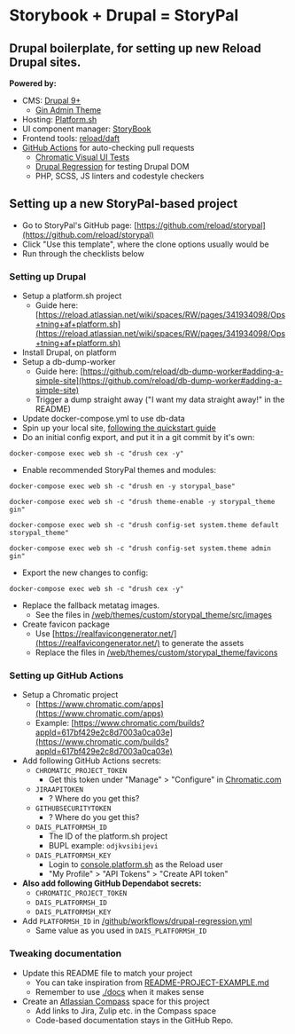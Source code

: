 # Storybook + Drupal = StoryPal

## Drupal boilerplate, for setting up new Reload Drupal sites.

**Powered by:**

- CMS: [Drupal 9+](https://drupal.org)
  - [Gin Admin Theme](https://www.drupal.org/project/gin)
- Hosting: [Platform.sh](https://platform.sh)
- UI component manager: [StoryBook](https://storybook.js.org/)
- Frontend tools: [reload/daft](https://github.com/reload/daft)
- [GitHub Actions](./github/workflows) for auto-checking pull requests
  - [Chromatic Visual UI Tests](https://www.chromatic.com/)
  - [Drupal Regression](https://github.com/reload/action-drupal-regression) for testing Drupal DOM
  - PHP, SCSS, JS linters and codestyle checkers

## Setting up a new StoryPal-based project

- Go to StoryPal's GitHub page: [https://github.com/reload/storypal](https://github.com/reload/storypal)
- Click "Use this template", where the clone options usually would be
- Run through the checklists below

### Setting up Drupal

- Setup a platform.sh project
  - Guide here: [https://reload.atlassian.net/wiki/spaces/RW/pages/341934098/Ops+tning+af+platform.sh](https://reload.atlassian.net/wiki/spaces/RW/pages/341934098/Ops+tning+af+platform.sh)
- Install Drupal, on platform
- Setup a db-dump-worker
  - Guide here: [https://github.com/reload/db-dump-worker#adding-a-simple-site](https://github.com/reload/db-dump-worker#adding-a-simple-site)
  - Trigger a dump straight away ("I want my data straight away!" in the README)
- Update docker-compose.yml to use db-data
- Spin up your local site, [following the quickstart guide](./docs/docker.md)
- Do an initial config export, and put it in a git commit by it's own:

```shell
docker-compose exec web sh -c "drush cex -y"
```

- Enable recommended StoryPal themes and modules:

```shell
docker-compose exec web sh -c "drush en -y storypal_base"
```

```shell
docker-compose exec web sh -c "drush theme-enable -y storypal_theme gin"
```

```shell
docker-compose exec web sh -c "drush config-set system.theme default storypal_theme"
```

```shell
docker-compose exec web sh -c "drush config-set system.theme admin gin"
```

- Export the new changes to config:

```shell
docker-compose exec web sh -c "drush cex -y"
```

- Replace the fallback metatag images.
  - See the files in [/web/themes/custom/storypal_theme/src/images](./web/themes/custom/storypal_theme/src/images)
- Create favicon package
  - Use [https://realfavicongenerator.net/](https://realfavicongenerator.net/) to generate the assets
  - Replace the files in [/web/themes/custom/storypal_theme/favicons](./web/themes/custom/storypal_theme/favicons)

### Setting up GitHub Actions
- Setup a Chromatic project
  - [https://www.chromatic.com/apps](https://www.chromatic.com/apps)
  - Example: [https://www.chromatic.com/builds?appId=617bf429e2c8d7003a0ca03e](https://www.chromatic.com/builds?appId=617bf429e2c8d7003a0ca03e)
- Add following GitHub Actions secrets:
  - `CHROMATIC_PROJECT_TOKEN`
    - Get this token under "Manage" > "Configure" in [Chromatic.com](https://chromatic.com)
  - `JIRAAPITOKEN`
    - ? Where do you get this?
  - `GITHUBSECURITYTOKEN`
    - ? Where do you get this?
  - `DAIS_PLATFORMSH_ID`
    - The ID of the platform.sh project
    - BUPL example: `odjkvsibijevi`
  - `DAIS_PLATFORMSH_KEY`
    - Login to [console.platform.sh](https://console.platform.sh) as the Reload user
    - "My Profile" > "API Tokens" > "Create API token"
- **Also add following GitHub Dependabot secrets:**
  - `CHROMATIC_PROJECT_TOKEN`
  - `DAIS_PLATFORMSH_ID`
  - `DAIS_PLATFORMSH_KEY`
- Add `PLATFORMSH_ID` in [/github/workflows/drupal-regression.yml](./github/workflows/drupal-regression.yml)
  - Same value as you used in `DAIS_PLATFORMSH_ID`

### Tweaking documentation
- Update this README file to match your project
  - You can take inspiration from [README-PROJECT-EXAMPLE.md](./README-PROJECT-EXAMPLE.md)
  - Remember to use [./docs](./docs) when it makes sense
- Create an [Atlassian Compass](https://reload.atlassian.net/compass/) space for this project
  - Add links to Jira, Zulip etc. in the Compass space
  - Code-based documentation stays in the GitHub Repo.
